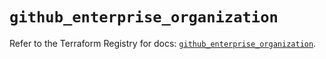 # `github_enterprise_organization`

Refer to the Terraform Registry for docs: [`github_enterprise_organization`](https://registry.terraform.io/providers/integrations/github/6.6.0/docs/resources/enterprise_organization).
